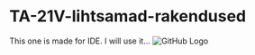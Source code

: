 # TA-21V-lihtsamad-rakendused
 This one is made for IDE.
 I will use it...
 ![GitHub Logo](C:\Users\TA-21V-474\Documents\GitHub\TA-21V-lihtsamad-rakendused\FirstPicture.png)